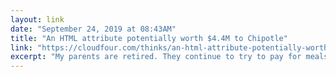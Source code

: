 ```yaml
---
layout: link 
date: "September 24, 2019 at 08:43AM"
title: "An HTML attribute potentially worth $4.4M to Chipotle"
link: "https://cloudfour.com/thinks/an-html-attribute-potentially-worth-4-4m-to-chipotle/"
excerpt: "My parents are retired. They continue to try to pay for meals. I don’t want them to. So we often end up in a competition to see who can pay first. In this case, I knew I had an advantage. My card details were already stored in the browser."
---
```

